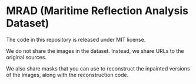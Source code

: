 # MRAD (Maritime Reflection Analysis Dataset)

The code in this repository is released under MIT license.

We do not share the images in the dataset. Instead, we share URLs to the original sources.

We also share masks that you can use to reconstruct the inpainted versions of the images, along with the reconstruction code.
